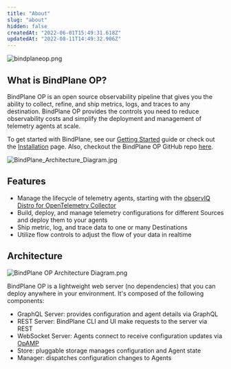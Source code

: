 ```yaml
---
title: "About"
slug: "about"
hidden: false
createdAt: "2022-06-01T15:49:31.618Z"
updatedAt: "2022-08-11T14:49:32.906Z"
---
```


![](https://files.readme.io/48f216c-bindplaneop.png "bindplaneop.png")



## What is BindPlane OP?

BindPlane OP is an open source observability pipeline that gives you the ability to collect, refine, and ship metrics, logs, and traces to any destination. BindPlane OP provides the controls you need to reduce observability costs and simplify the deployment and management of telemetry agents at scale.  

To get started with BindPlane, see our [Getting Started](doc:getting-started) guide or check out the [Installation](doc:installation) page. Also, checkout the BindPlane OP GitHub repo [here](https://github.com/observIQ/bindplane-op).

![](https://files.readme.io/1659f34-BindPlane_Architecture_Diagram.jpg "BindPlane_Architecture_Diagram.jpg")



## Features

- Manage the lifecycle of telemetry agents, starting with the [observIQ Distro for OpenTelemetry Collector](https://github.com/observIQ/observiq-otel-collector)
- Build, deploy, and manage telemetry configurations for different Sources and deploy them to your agents
- Ship metric, log, and trace data to one or many Destinations
- Utilize flow controls to adjust the flow of your data in realtime

## Architecture

![](https://files.readme.io/c1a71e4-BindPlane_OP_Architecture_Diagram.png "BindPlane OP Architecture Diagram.png")



BindPlane OP is a lightweight web server (no dependencies) that you can deploy anywhere in your environment. It's composed of the following components:

- GraphQL Server: provides configuration and agent details via GraphQL
- REST Server: BindPlane CLI and UI make requests to the server via REST
- WebSocket Server: Agents connect to receive configuration updates via [OpAMP](https://github.com/open-telemetry/opamp-spec)
- Store: pluggable storage manages configuration and Agent state 
- Manager: dispatches configuration changes to Agents